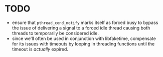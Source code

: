 # TODO
- ensure that `pthread_cond_notify` marks itself as forced busy to bypass the issue of delivering a signal
  to a forced idle thread causing both threads to temporarily be considered idle.
- since we'll often be used in conjunction with libfaketime, compensate for its issues with timeouts by looping
  in threading functions until the timeout is *actually* expired.
